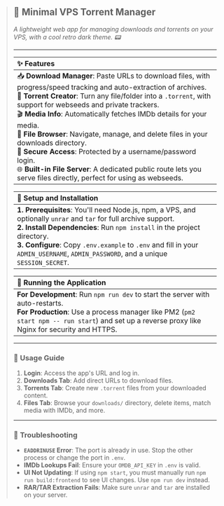 > ## 🚀 Minimal VPS Torrent Manager
>
> _A lightweight web app for managing downloads and torrents on your VPS, with a cool retro dark theme. 📟_
>
> ---
>
> | ✨ Features                                                                                                                                                                                                                                                                                                                                                                                                                                                                                                                                                                                                |
> | :--------------------------------------------------------------------------------------------------------------------------------------------------------------------------------------------------------------------------------------------------------------------------------------------------------------------------------------------------------------------------------------------------------------------------------------------------------------------------------------------------------------------------------------------------------------------------------------------------------- |
> | 📥 **Download Manager**: Paste URLs to download files, with progress/speed tracking and auto-extraction of archives. <br> 🌱 **Torrent Creator**: Turn any file/folder into a `.torrent`, with support for webseeds and private trackers. <br> 🎬 **Media Info**: Automatically fetches IMDb details for your media. <br> 📂 **File Browser**: Navigate, manage, and delete files in your downloads directory. <br> 🔐 **Secure Access**: Protected by a username/password login. <br> 🌐 **Built-in File Server**: A dedicated public route lets you serve files directly, perfect for using as webseeds. |
>
> | 🔧 Setup and Installation                                                                                                                                                                                                                                                                                                                |
> | :--------------------------------------------------------------------------------------------------------------------------------------------------------------------------------------------------------------------------------------------------------------------------------------------------------------------------------------- |
> | **1. Prerequisites**: You'll need Node.js, npm, a VPS, and optionally `unrar` and `tar` for full archive support. <br> **2. Install Dependencies**: Run `npm install` in the project directory. <br> **3. Configure**: Copy `.env.example` to `.env` and fill in your `ADMIN_USERNAME`, `ADMIN_PASSWORD`, and a unique `SESSION_SECRET`. |
>
> | 🏃 Running the Application                                                                                                                                                                                                          |
> | :---------------------------------------------------------------------------------------------------------------------------------------------------------------------------------------------------------------------------------- |
> | **For Development**: Run `npm run dev` to start the server with auto-restarts. <br> **For Production**: Use a process manager like PM2 (`pm2 start npm -- run start`) and set up a reverse proxy like Nginx for security and HTTPS. |
>
> ---
>
> ### 📖 Usage Guide
>
> 1.  **Login**: Access the app's URL and log in.
> 2.  **Downloads Tab**: Add direct URLs to download files.
> 3.  **Torrents Tab**: Create new `.torrent` files from your downloaded content.
> 4.  **Files Tab**: Browse your `downloads/` directory, delete items, match media with IMDb, and more.
>
> ---
>
> ### 🤔 Troubleshooting
>
> - **`EADDRINUSE` Error**: The port is already in use. Stop the other process or change the port in `.env`.
> - **IMDb Lookups Fail**: Ensure your `OMDB_API_KEY` in `.env` is valid.
> - **UI Not Updating**: If using `npm start`, you must manually run `npm run build:frontend` to see UI changes. Use `npm run dev` instead.
> - **RAR/TAR Extraction Fails**: Make sure `unrar` and `tar` are installed on your server.

